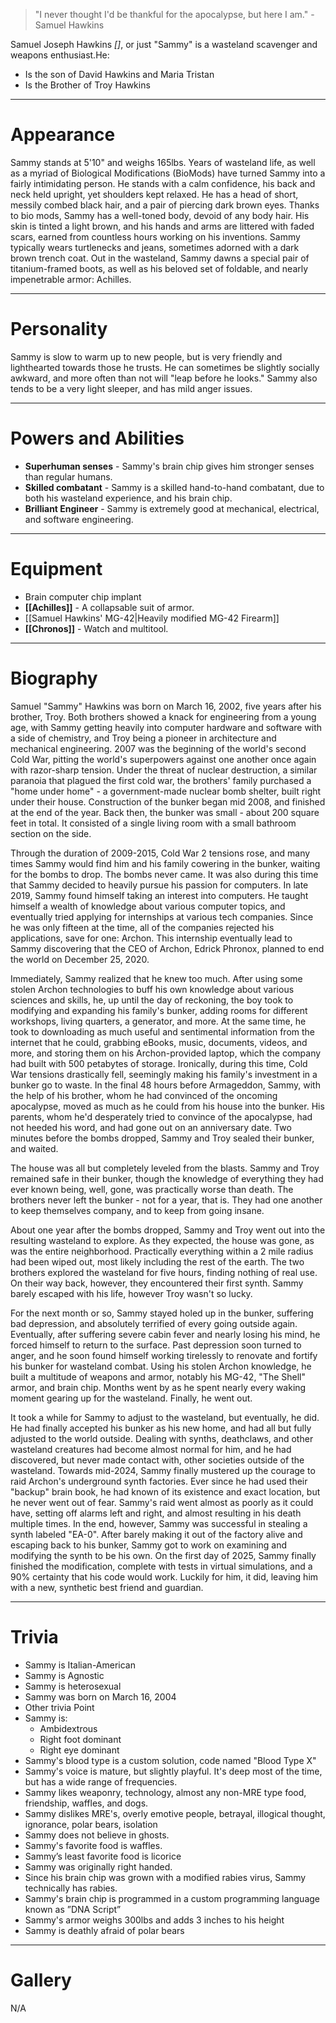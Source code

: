 > "I never thought I'd be thankful for the apocalypse, but here I am." - Samuel Hawkins


Samuel Joseph Hawkins *\[\]*, or just "Sammy" is a wasteland scavenger and weapons enthusiast.He:
- Is the son of David Hawkins and Maria Tristan
- Is the Brother of Troy Hawkins
***
# Appearance
Sammy stands at 5'10" and weighs 165lbs. Years of wasteland life, as well as a myriad of Biological Modifications (BioMods) have turned Sammy into a fairly intimidating person. He stands with a calm confidence, his back and neck held upright, yet shoulders kept relaxed. He has a head of short, messily combed black hair, and a pair of piercing dark brown eyes. Thanks to bio mods, Sammy has a well-toned body, devoid of any body hair. His skin is tinted a light brown, and his hands and arms are littered with faded scars, earned from countless hours working on his inventions. Sammy typically wears turtlenecks and jeans, sometimes adorned with a dark brown trench coat. Out in the wasteland, Sammy dawns a special pair of titanium-framed boots, as well as his beloved set of foldable, and nearly impenetrable armor: Achilles.
***
# Personality
Sammy is slow to warm up to new people, but is very friendly and lighthearted towards those he trusts. He can sometimes be slightly socially awkward, and more often than not will "leap before he looks." Sammy also tends to be a very light sleeper, and has mild anger issues.
***
# Powers and Abilities
- **Superhuman senses** - Sammy's brain chip gives him stronger senses than regular humans.
- **Skilled combatant** - Sammy is a skilled hand-to-hand combatant, due to both his wasteland experience, and his brain chip.
- **Brilliant Engineer** - Sammy is extremely good at mechanical, electrical, and software engineering.
***
# Equipment
- Brain computer chip implant
- **[[Achilles]]** - A collapsable suit of armor.
- [[Samuel Hawkins' MG-42|Heavily modified MG-42 Firearm]]
- **[[Chronos]]** - Watch and multitool.
***
# Biography
Samuel "Sammy" Hawkins was born on March 16, 2002, five years after his brother, Troy. Both brothers showed a knack for engineering from a young age, with Sammy getting heavily into computer hardware and software with a side of chemistry, and Troy being a pioneer in architecture and mechanical engineering. 2007 was the beginning of the world's second Cold War, pitting the world's superpowers against one another once again with razor-sharp tension. Under the threat of nuclear destruction, a similar paranoia that plagued the first cold war, the brothers' family purchased a "home under home" - a government-made nuclear bomb shelter, built right under their house. Construction of the bunker began mid 2008, and finished at the end of the year. Back then, the bunker was small - about 200 square feet in total. It consisted of a single living room with a small bathroom section on the side.

Through the duration of 2009-2015, Cold War 2 tensions rose, and many times Sammy would find him and his family cowering in the bunker, waiting for the bombs to drop. The bombs never came. It was also during this time that Sammy decided to heavily pursue his passion for computers. In late 2019, Sammy found himself taking an interest into computers. He taught himself a wealth of knowledge about various computer topics, and eventually tried applying for internships at various tech companies. Since he was only fifteen at the time, all of the companies rejected his applications, save for one: Archon. This internship eventually lead to Sammy discovering that the CEO of Archon, Edrick Phronox, planned to end the world on December 25, 2020.  

Immediately, Sammy realized that he knew too much. After using some stolen Archon technologies to buff his own knowledge about various sciences and skills, he, up until the day of reckoning, the boy took to modifying and expanding his family's bunker, adding rooms for different workshops, living quarters, a generator, and more. At the same time, he took to downloading as much useful and sentimental information from the internet that he could, grabbing eBooks, music, documents, videos, and more, and storing them on his Archon-provided laptop, which the company had built with 500 petabytes of storage. Ironically, during this time, Cold War tensions drastically fell, seemingly making his family's investment in a bunker go to waste. In the final 48 hours before Armageddon, Sammy, with the help of his brother, whom he had convinced of the oncoming apocalypse, moved as much as he could from his house into the bunker. His parents, whom he'd desperately tried to convince of the apocalypse, had not heeded his word, and had gone out on an anniversary date. Two minutes before the bombs dropped, Sammy and Troy sealed their bunker, and waited.

The house was all but completely leveled from the blasts. Sammy and Troy remained safe in their bunker, though the knowledge of everything they had ever known being, well, gone, was practically worse than death. The brothers never left the bunker - not for a year, that is. They had one another to keep themselves company, and to keep from going insane.

About one year after the bombs dropped, Sammy and Troy went out into the resulting wasteland to explore. As they expected, the house was gone, as was the entire neighborhood. Practically everything within a 2 mile radius had been wiped out, most likely including the rest of the earth. The two brothers explored the wasteland for five hours, finding nothing of real use. On their way back, however, they encountered their first synth. Sammy barely escaped with his life, however Troy wasn't so lucky.

For the next month or so, Sammy stayed holed up in the bunker, suffering bad depression, and absolutely terrified of every going outside again. Eventually, after suffering severe cabin fever and nearly losing his mind, he forced himself to return to the surface. Past depression soon turned to anger, and he soon found himself working tirelessly to renovate and fortify his bunker for wasteland combat. Using his stolen Archon knowledge, he built a multitude of weapons and armor, notably his MG-42, "The Shell" armor, and brain chip. Months went by as he spent nearly every waking moment gearing up for the wasteland. Finally, he went out.

It took a while for Sammy to adjust to the wasteland, but eventually, he did. He had finally accepted his bunker as his new home, and had all but fully adjusted to the world outside. Dealing with synths, deathclaws, and other wasteland creatures had become almost normal for him, and he had discovered, but never made contact with, other societies outside of the wasteland.
Towards mid-2024, Sammy finally mustered up the courage to raid Archon's underground synth factories. Ever since he had used their "backup" brain book, he had known of its existence and exact location, but he never went out of fear. Sammy's raid went almost as poorly as it could have, setting off alarms left and right, and almost resulting in his death multiple times. In the end, however, Sammy was successful in stealing a synth labeled "EA-0". After barely making it out of the factory alive and escaping back to his bunker, Sammy got to work on examining and modifying the synth to be his own. On the first day of 2025, Sammy finally finished the modification, complete with tests in virtual simulations, and a 90% certainty that his code would work. Luckily for him, it did, leaving him with a new, synthetic best friend and guardian.
***
# Trivia
- Sammy is Italian-American
- Sammy is Agnostic
- Sammy is heterosexual
- Sammy was born on March 16, 2004
- Other trivia Point
- Sammy is:
	- Ambidextrous
	- Right foot dominant
	- Right eye dominant
- Sammy's blood type is a custom solution, code named "Blood Type X"
- Sammy's voice is mature, but slightly playful. It's deep most of the time, but has a wide range of frequencies.
- Sammy likes weaponry, technology, almost any non-MRE type food, friendship, waffles, and dogs.
- Sammy dislikes MRE's, overly emotive people, betrayal, illogical thought, ignorance, polar bears, isolation
- Sammy does not believe in ghosts.
- Sammy's favorite food is waffles.
- Sammy’s least favorite food is licorice
- Sammy was originally right handed.
- Since his brain chip was grown with a modified rabies virus, Sammy technically has rabies.
- Sammy's brain chip is programmed in a custom programming language known as ”DNA Script”
- Sammy's armor weighs 300lbs and adds 3 inches to his height
- Sammy is deathly afraid of polar bears
***
# Gallery
N/A